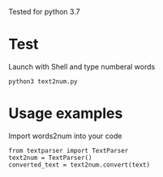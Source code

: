 Tested for python 3.7

# Test
Launch with Shell and type numberal words
```
python3 text2num.py
```

# Usage examples
Import words2num into your code
```
from textparser import TextParser
text2num = TextParser()
converted_text = text2num.convert(text)
```

